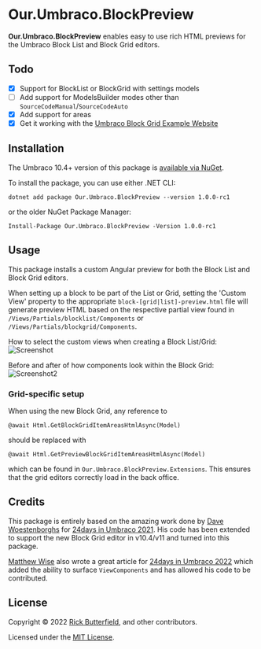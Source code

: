 ﻿# Our.Umbraco.BlockPreview

**Our.Umbraco.BlockPreview** enables easy to use rich HTML previews for the Umbraco Block List and Block Grid editors.

## Todo
- [x] Support for BlockList or BlockGrid with settings models
- [ ] Add support for ModelsBuilder modes other than `SourceCodeManual`/`SourceCodeAuto`
- [x] Add support for areas
- [x] Get it working with the [Umbraco Block Grid Example Website](https://github.com/umbraco/Umbraco.BlockGrid.Example.Website)
## Installation
The Umbraco 10.4+ version of this package is [available via NuGet](https://www.nuget.org/packages/Our.Umbraco.BlockPreview).

To install the package, you can use either .NET CLI:

```
dotnet add package Our.Umbraco.BlockPreview --version 1.0.0-rc1
```

or the older NuGet Package Manager:

```
Install-Package Our.Umbraco.BlockPreview -Version 1.0.0-rc1
```

## Usage
This package installs a custom Angular preview for both the Block List and Block Grid editors.

When setting up a block to be part of the List or Grid, setting the 'Custom View' property to the appropriate `block-[grid|list]-preview.html` file will generate preview HTML based on the respective partial view found in `/Views/Partials/blocklist/Components` or `/Views/Partials/blockgrid/Components`.

How to select the custom views when creating a Block List/Grid:
![Screenshot](https://github.com/rickbutterfield/Our.Umbraco.BlockPreview/blob/main/screenshots/screenshot1.png "The Umbraco backoffice showing a panel titled 'Select view', with two HTML files in a list available for selection")

Before and after of how components look within the Block Grid:
![Screenshot2](https://github.com/rickbutterfield/Our.Umbraco.BlockPreview/blob/main/screenshots/screenshot2.png "Before and after of how components look within the Block Grid")

### Grid-specific setup
When using the new Block Grid, any reference to
```
@await Html.GetBlockGridItemAreasHtmlAsync(Model)
```
should be replaced with
```
@await Html.GetPreviewBlockGridItemAreasHtmlAsync(Model)
```
which can be found in `Our.Umbraco.BlockPreview.Extensions`. This ensures that the grid editors correctly load in the back office.

## Credits
This package is entirely based on the amazing work done by [Dave Woestenborghs](https://github.com/dawoe) for [24days in Umbraco 2021](https://archive.24days.in/umbraco-cms/2021/advanced-blocklist-editor/). His code has been extended to support the new Block Grid editor in v10.4/v11 and turned into this package.

[Matthew Wise](https://github.com/Matthew-Wise) also wrote a great article for [24days in Umbraco 2022](https://24days.in/umbraco-cms/2022/more-blocklist-editor/) which added the ability to surface `ViewComponents` and has allowed his code to be contributed.

## License
Copyright &copy; 2022 [Rick Butterfield](https://rickbutterfield.dev), and other contributors.

Licensed under the [MIT License](https://github.com/rickbutterfield/Our.Umbraco.BlockPreview/blob/main/LICENSE.md).